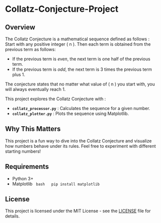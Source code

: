 # Collatz-Conjecture-Project

## Overview

The Collatz Conjecture is a mathematical sequence defined as follows : Start with any positive integer \( n \). Then each term is obtained from the previous term as follows:

- If the previous term is *even*, the next term is one half of the previous term.
- If the previous term is *odd*, the next term is 3 times the previous term plus 1.

The conjecture states that no matter what value of \( n \) you start with, you will always eventually reach 1.

This project explores the Collatz Conjecture with :
- **`collatz_processor.py`** : Calculates the sequence for a given number.
- **`collatz_plotter.py`** : Plots the sequence using Matplotlib.


## Why This Matters
This project is a fun way to dive into the Collatz Conjecture and visualize how numbers behave under its rules. Feel free to experiment with different starting numbers!

## Requirements
- Python 3+
- Matplotlib
  ``` bash
  pip install matplotlib
  ```
  
## License
This project is licensed under the MIT License - see the [LICENSE](LICENSE) file for details.